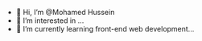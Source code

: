 - 👋 Hi, I’m @Mohamed Hussein
- 👀 I’m interested in ...
- 🌱 I’m currently learning front-end web development...

<!---
Zyix9009/Zyix9009 is a ✨ special ✨ repository because its `README.md` (this file) appears on your GitHub profile.
You can click the Preview link to take a look at your changes.
--->
